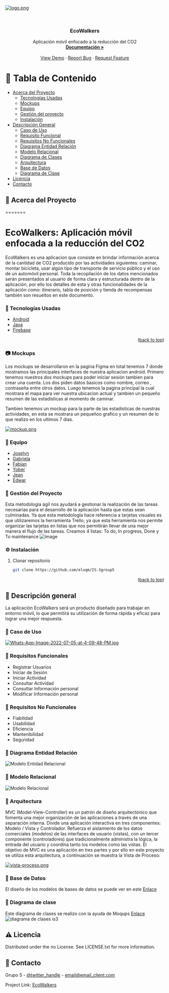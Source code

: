 
<!-- PROJECT LOGO -->

[![logo.png](https://i.postimg.cc/4yJq27f3/logo.png)](https://postimg.cc/zbcxVfRm)

<br />
<div align="center">
 

  <h3 align="center">EcoWalkers</h3>

  <p align="center">
    Aplicación móvil enfocado a la reducción del CO2
    <br />
    <a href="https://docs.google.com/document/d/1s1gV0AmxZG5u029aQwCnikhdyj4lpGjF/edit"><strong>Documentación »</strong></a>
    <br />
    <br />
    <a href="https://github.com/eluqm/IS-3group5">View Demo</a>
    ·
    <a href="https://github.com/eluqm/IS-3group5">Report Bug</a>
    ·
    <a href="https://github.com/eluqm/IS-3group5">Request Feature</a>
  </p>
</div>



<!-- TABLE OF CONTENTS -->

# :notebook_with_decorative_cover: Tabla de Contenido

- [Acerca del Proyecto](#star2-acerca-del-proyecto)
  * [Tecnologías Usadas](#space_invader-tecnologías-usadas)
  * [Mockups](#camera-mockups)
  * [Equipo](#wave-equipo)
  * [Gestión del proyecto](#compass-gestión-del-proyecto)
  * [Instalación](#gear-instalación)
- [Descripción General](#dart-descripción-general)
  * [Caso de Uso](#dart-caso-de-uso)
  * [Requisito Funcional](#dart-requisito-funcional)
  * [Requisitos No Funcionales](#dart-requisitos-no-funcionales)
  * [Diagrama Entidad Relación](#dart-diagrama-entidad-relación)
  * [Modelo Relacional](#dart-modelo-relacional)
  * [Diagrama de Clases](#dart-diagrama-de-clases)
  * [Arquitectura](#dart-arquitectura)
  * [Base de Datos](#dart-base-de-datos)
  * [Diagrama de Clase](#dart-diagrama-de-clase)
- [Licencia](#warning-licencia)
- [Contacto](#handshake-contacto)


## :star2: Acerca del Proyecto
=======
# EcoWalkers: Aplicación móvil enfocada a la reducción del CO2

EcoWalkers es una aplicacion que consiste en brindar información acerca de la cantidad de  CO2 producido por las actividades siguientes: caminar, montar bicicleta, usar algún tipo de transporte de servicio público y el uso de un automóvil personal. Toda la recopilación de los datos mencionados serán presentados al usuario de forma clara y estructurada dentro de la aplicación, por ello los detalles de esta y otras funcionalidades de la aplicación como: itinerario, tabla de posición y tienda de recompensas también son resueltos en este documento. 

### :space_invader: Tecnologías Usadas
* [Android](https://developer.android.com/)
* [Java](https://www.java.com/)
* [Firebase](https://console.firebase.google.com/)
<p align="right">(<a href="#top">back to top</a>)</p>

### :camera: Mockups

Los mockups se desarrollaron en la pagina Figma en total tenemos 7 donde mostramos las principales interfaces de nuestra aplicacion android. Primero tenemos nuestros dos mockups para poder iniciar sesión tambien para crear una cuenta. Los dos piden datos basicos como nombre, correo , contraseña entre otros datos. Luego tenemos la pagina principal la cual mostrara el mapa para ver nuestra ubicacion actual y tambien un pequeño resumen de las estadisticas al momento de caminar.

Tambien tenemos un mockup para la parte de las estadisticas de nuestras actividades, en esta se mostrara un pequeñoo grafico y un resumen de lo que realizo en los ultimos 7 dias.

[![mockup.png](https://i.postimg.cc/MTKKVGCy/mockup.png)](https://postimg.cc/jWmbrRd5)

### :wave: Equipo

* [Joselyn](https://github.com/Joselyn7)
* [Gabriela](https://github.com/gchipanap)
* [Fabian](https://www.sqlite.org/)
* [Yober](https://github.com/YoberM)
* [Jean](https://github.com/JpChavez16)
* [Edwar](https://github.com/evargashe)


### :compass: Gestión del Proyecto

Esta metodologia ágil nos ayudará a gestionar la realización de las tareas necesarias para el desarrollo de la aplicación hasta que estas sean culminadas. 
Ya que esta metodología hace referencia a tarjetas visuales es que utilizaremos la herramienta Trello; ya que esta herramienta nos permite organizar las tarjetas en listas que nos permitirán llevar de una mejor manera  el flujo de las tareas. 
Creamos 4 listas: To do, In progress, Done y To maintenance
![image](https://user-images.githubusercontent.com/64268942/177435854-cbba0220-d0c3-4e8b-a27f-23b2a0ebe75e.png)

### :gear: Instalación

1. Clonar repositorio
   ```sh
   git clone https://github.com/eluqm/IS-3group5
   ```

<p align="right">(<a href="#top">back to top</a>)</p>

## :dart: Descripción general

La aplicación EcoWalkers será un producto diseñado para trabajar en entorno móvil, lo que permitirá su utilización de forma rápida y eficaz para lograr una mejor respuesta. 

### :dart: Caso de Uso

[![Whats-App-Image-2022-07-05-at-4-09-48-PM.jpg](https://i.postimg.cc/c4dhyBMT/Whats-App-Image-2022-07-05-at-4-09-48-PM.jpg)](https://postimg.cc/xqFMLHZb)

### :dart: Requisitos Funcionales

- Registrar Usuarios
- Iniciar de Sesión
- Iniciar Actividad
- Consultar Actividad
- Consultar Información personal
- Modificar Información personal 

### :dart: Requisitos No Funcionales

- Fiabilidad
- Usabilidad
- Eficiencia
- Mantenibilidad
- Seguridad

### :dart: Diagrama Entidad Relación

![Modelo Entidad Relacional](https://user-images.githubusercontent.com/49489730/177257605-62166fb8-b1d2-45dd-ae6c-f89dd8aae8ae.PNG)

### :dart: Modelo Relacional 

![Modelo Relacional](https://user-images.githubusercontent.com/49489730/177257613-d84f1bec-a59a-4505-b989-7481a9b5421c.PNG)

### :dart: Arquitectura

MVC (Model-View-Controller) es un patrón de diseño arquitectónico que fomenta una mejor organización de las aplicaciones a través de una separación interna. Divide una aplicación interactiva en tres componentes: Modelo / Vista y Controlador. Refuerza el aislamiento de los datos comerciales (modelos) de las interfaces de usuario (vistas), con un tercer componente (controladores) que tradicionalmente administra la lógica, la entrada del usuario y coordina tanto los modelos como las vistas. El objetivo de MVC es una aplicación en tres partes y por ello en este proyecto se utiliza esta arquitectura, a continuación se muestra la Vista de Proceso:

[![vista-proceso.png](https://i.postimg.cc/Vs46NWDs/vista-proceso.png)](https://postimg.cc/rz0cnWB7)

### :dart: Base de Datos

El diseño de los modelos de bases de datos se puede ver en este [Enlace](https://app.moqups.com/Q1vdJRphWudQZaOnlHNssINQ0HhTATt2/view/page/abbaf8365)

### :dart: Diagrama de clase
Este diagrama de clases se realizo con la ayuda de Moqups [Enlace](https://app.moqups.com/VYfSRKyOH5uF2UYDxh8jDyw4NtpaH07E/view/page/aa458c046)
![diagrama de clases is3](https://user-images.githubusercontent.com/49292220/178048447-7e706559-fbf7-4eaf-9db3-1fa680b726fa.JPG)

## :warning: Licencia

Distributed under the no License. See LICENSE.txt for more information.

## :handshake: Contacto

Grupo 5 - [@twitter_handle](https://twitter.com/twitter_handle) - email@email_client.com

Project Link: [EcoWalkers](https://github.com/eluqm/IS-3group5)





